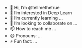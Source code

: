 - 👋 Hi, I’m @tellmethetrue
- 👀 I’m interested in Deep Learn
- 🌱 I’m currently learning ...
- 💞️ I’m looking to collaborate on ...
- 📫 How to reach me ...
- 😄 Pronouns: ...
- ⚡ Fun fact: ...

<!---
tellmethetrue/tellmethetrue is a ✨ special ✨ repository because its `README.md` (this file) appears on your GitHub profile.
You can click the Preview link to take a look at your changes.
--->
